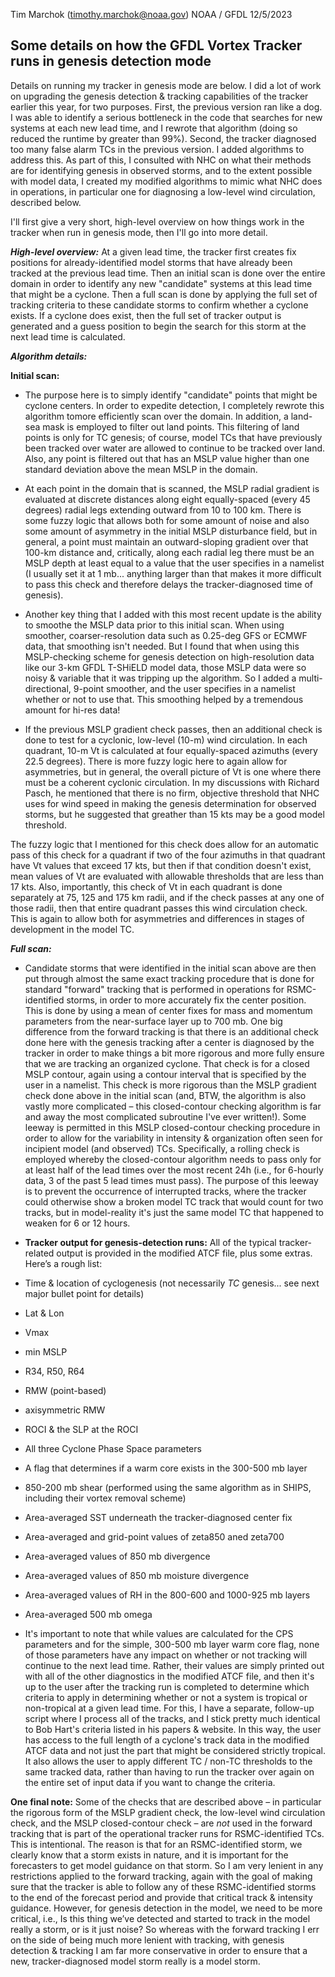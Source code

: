 Tim Marchok (timothy.marchok@noaa.gov)
NOAA / GFDL
12/5/2023

Some details on how the GFDL Vortex Tracker runs in genesis detection mode
--------------------------------------------------------------------------

Details on running my tracker in genesis mode are below. I did a lot of work
on upgrading the genesis detection & tracking capabilities of the tracker
earlier this year, for two purposes. First, the previous version ran like
a dog. I was able to identify a serious bottleneck in the code that searches
for new systems at each new lead time, and I rewrote that algorithm (doing
so reduced the runtime by greater than 99%). Second, the tracker diagnosed
too many false alarm TCs in the previous version. I added algorithms to
address this. As part of this, I consulted with NHC on what their methods
are for identifying genesis in observed storms, and to the extent possible
with model data, I created my modified algorithms to mimic what NHC does in
operations, in particular one for diagnosing a low-level wind circulation,
described below.

I'll first give a very short, high-level overview on how things work in the
tracker when run in genesis mode, then I'll go into more detail.

**_High-level overview:_** At a given lead time, the tracker first creates fix
positions for already-identified model storms that have already been tracked
at the previous lead time. Then an initial scan is done over the entire domain
in order to identify any new "candidate" systems at this lead time that might
be a cyclone. Then a full scan is done by applying the full set of tracking
criteria to these candidate storms to confirm whether a cyclone exists. If a
cyclone does exist, then the full set of tracker output is generated and a
guess position to begin the search for this storm at the next lead time
is calculated.

**_Algorithm details:_**

**Initial scan:**
- The purpose here is to simply identify "candidate" points that might be
cyclone centers. In order to expedite detection, I completely rewrote this
algorithm tomore efficiently scan over the domain. In addition, a land-sea
mask is employed to filter out land points. This filtering of land points is
only for TC genesis; of course, model TCs that have previously been tracked
over water are allowed to continue to be tracked over land. Also, any point
is filtered out that has an MSLP value higher than one standard deviation
above the mean MSLP in the domain.

- At each point in the domain that is scanned, the MSLP radial gradient is
evaluated at discrete distances along eight equally-spaced (every 45 degrees)
radial legs extending outward from 10 to 100 km. There is some fuzzy logic
that allows both for some amount of noise and also some amount of asymmetry
in the initial MSLP disturbance field, but in general, a point must maintain
an outward-sloping gradient over that 100-km distance and, critically, along
each radial leg there must be an MSLP depth at least equal to a value that
the user specifies in a namelist (I usually set it at 1 mb... anything larger
than that makes it more difficult to pass this check and therefore delays
the tracker-diagnosed time of genesis).

- Another key thing that I added with this most recent update is the ability
to smoothe the MSLP data prior to this initial scan. When using smoother,
coarser-resolution data such as 0.25-deg GFS or ECMWF data, that smoothing
isn't needed. But I found that when using this MSLP-checking scheme for
genesis detection on high-resolution data like our 3-km GFDL T-SHiELD model
data, those MSLP data were so noisy & variable that it was tripping up the
algorithm. So I added a multi-directional, 9-point smoother, and the user
specifies in a namelist whether or not to use that. This smoothing helped by
a tremendous amount for hi-res data!

- If the previous MSLP gradient check passes, then an additional check is done
to test for a cyclonic, low-level (10-m) wind circulation. In each quadrant,
10-m Vt is calculated at four equally-spaced azimuths (every 22.5 degrees).
There is more fuzzy logic here to again allow for asymmetries, but in
general, the overall picture of Vt is one where there must be a coherent
cyclonic circulation. In my discussions with Richard Pasch, he mentioned that
there is no firm, objective threshold that NHC uses for wind speed in making
the genesis determination for observed storms, but he suggested that greather
than 15 kts may be a good model threshold.

The fuzzy logic that I mentioned for this check does allow for an automatic
pass of this check for a quadrant if two of the four azimuths in that
quadrant have Vt values that exceed 17 kts, but then if that condition
doesn't exist, mean values of Vt are evaluated with allowable thresholds that
are less than 17 kts. Also, importantly, this check of Vt in each quadrant is
done separately at 75, 125 and 175 km radii, and if the check passes at any
one of those radii, then that entire quadrant passes this wind circulation
check. This is again to allow both for asymmetries and differences in stages
of development in the model TC.


**_Full scan:_**
- Candidate storms that were identified in the initial scan above are then put
through almost the same exact tracking procedure that is done for standard
"forward" tracking that is performed in operations for RSMC-identified
storms, in order to more accurately fix the center position. This is done by
using a mean of center fixes for mass and momentum parameters from the
near-surface layer up to 700 mb. One big difference from the forward tracking
is that there is an additional check done here with the genesis tracking
after a center is diagnosed by the tracker in order to make things a bit more
rigorous and more fully ensure that we are tracking an organized cyclone.
That check is for a closed MSLP contour, again using a contour interval that
is specified by the user in a namelist. This check is more rigorous than the
MSLP gradient check done above in the initial scan (and, BTW, the algorithm
is also vastly more complicated – this closed-contour checking algorithm is
far and away the most complicated subroutine I've ever written!). Some
leeway is permitted in this MSLP closed-contour checking procedure in order
to allow for the variability in intensity & organization often seen for
incipient model (and observed) TCs. Specifically, a rolling check is employed
whereby the closed-contour algorithm needs to pass only for at least half of
the lead times over the most recent 24h (i.e., for 6-hourly data, 3 of the
past 5 lead times must pass). The purpose of this leeway is to prevent the
occurrence of interrupted tracks, where the tracker could otherwise show a
broken model TC track that would count for two tracks, but in model-reality
it's just the same model TC that happened to weaken for 6 or 12 hours.

- **Tracker output for genesis-detection runs:** All of the typical tracker-related
output is provided in the modified ATCF file, plus some extras. Here’s a
rough list:
- Time & location of cyclogenesis (not necessarily *TC* genesis... see next major bullet point for details)
- Lat & Lon
- Vmax
- min MSLP
- R34, R50, R64
- RMW (point-based)
- axisymmetric RMW
- ROCI & the SLP at the ROCI
- All three Cyclone Phase Space parameters
- A flag that determines if a warm core exists in the 300-500 mb layer
- 850-200 mb shear (performed using the same algorithm as in SHIPS,
including their vortex removal scheme)
- Area-averaged SST underneath the tracker-diagnosed center fix
- Area-averaged and grid-point values of zeta850 aned zeta700
- Area-averaged values of 850 mb divergence
- Area-averaged values of 850 mb moisture divergence
- Area-averaged values of RH in the 800-600 and 1000-925 mb layers
- Area-averaged 500 mb omega

- It's important to note that while values are calculated for the CPS
parameters and for the simple, 300-500 mb layer warm core flag, none of those
parameters have any impact on whether or not tracking will continue to the
next lead time. Rather, their values are simply printed out with all of the
other diagnostics in the modified ATCF file, and then it's up to the user
after the tracking run is completed to determine which criteria to apply in
determining whether or not a system is tropical or non-tropical at a given
lead time. For this, I have a separate, follow-up script where I process all
of the tracks, and I stick pretty much identical to Bob Hart's criteria
listed in his papers & website. In this way, the user has access to the full
length of a cyclone's track data in the modified ATCF data and not just the
part that might be considered strictly tropical. It also allows the user to
apply different TC / non-TC thresholds to the same tracked data, rather than
having to run the tracker over again on the entire set of input data if you
want to change the criteria.

**One final note:** Some of the checks that are described above – in particular
the rigorous form of the MSLP gradient check, the low-level wind circulation
check, and the MSLP closed-contour check – are *not* used in the forward
tracking that is part of the operational tracker runs for RSMC-identified TCs.
This is intentional. The reason is that for an RSMC-identified storm, we
clearly know that a storm exists in nature, and it is important for the
forecasters to get model guidance on that storm. So I am very lenient in any
restrictions applied to the forward tracking, again with the goal of making
sure that the tracker is able to follow any of these RSMC-identified storms
to the end of the forecast period and provide that critical track & intensity
guidance. However, for genesis detection in the model, we need to be more
critical, i.e., Is this thing we’ve detected and started to track in the
model really a storm, or is it just noise? So whereas with the forward
tracking I err on the side of being much more lenient with tracking, with
genesis detection & tracking I am far more conservative in order to ensure
that a new, tracker-diagnosed model storm really is a model storm.
